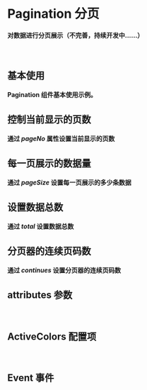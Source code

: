 <script setup>
import demo1 from './demo1.vue'
import demo2 from './demo2.vue'
import demo3 from './demo3.vue'
import demo4 from './demo4.vue'
import demo5 from './demo5.vue'
import Attributes from './Attributes.vue'
import Event from './Events.vue'
import preview from '@/components/preview.vue'
</script>

# Pagination 分页

#### 对数据进行分页展示（不完善，持续开发中......）

<br/>

## 基本使用

#### Pagination 组件基本使用示例。

<div class="componetnsBox">
  <demo1/>
</div>
<preview compName="pagination" demoName="demo1"/>

## 控制当前显示的页数

#### 通过 _pageNo_ 属性设置当前显示的页数

<div class="componetnsBox">
  <demo2/>
</div>
<preview compName="pagination" demoName="demo2"/>

## 每一页展示的数据量

#### 通过 _pageSize_ 设置每一页展示的多少条数据

<div class="componetnsBox">
  <demo3/>
</div>
<preview compName="pagination" demoName="demo3"/>

## 设置数据总数

#### 通过 _total_ 设置数据总数

<div class="componetnsBox">
  <demo4/>
</div>
<preview compName="pagination" demoName="demo4"/>

## 分页器的连续页码数

#### 通过 _continues_ 设置分页器的连续页码数

<div class="componetnsBox">
  <demo5/>
</div>
<preview compName="pagination" demoName="demo5"/>


## attributes 参数

<Attributes/>
<br/>

## ActiveColors 配置项

<ActiveColors/>
<br/>

## Event 事件

<Event/>
<br/>

